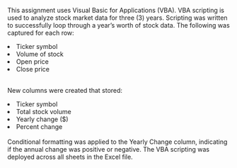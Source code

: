 This assignment uses Visual Basic for Applications (VBA). VBA scripting is used to analyze stock market data for three (3) years. Scripting was written to successfully loop through a year’s worth of stock data. The following was captured for each row:

<li>Ticker symbol</li>
<li>Volume of stock</li>
<li>Open price</li>
<li>Close price</li>
<br>

New columns were created that stored:<br>

<li>Ticker symbol</li>
<li>Total stock volume</li>
<li>Yearly change ($)</li>
<li>Percent change </li>

<br>
Conditional formatting was applied to the Yearly Change column, indicating if the annual change was positive or negative. The VBA scripting was deployed across all sheets in the Excel file. 
